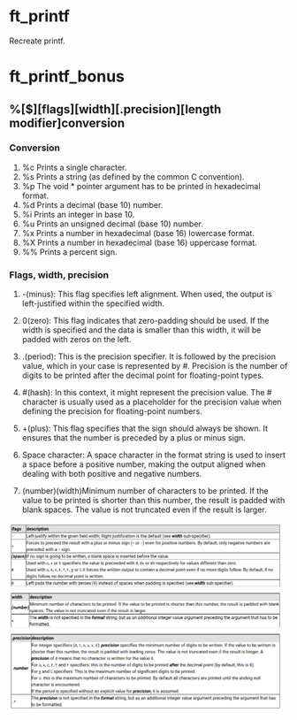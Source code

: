 # ft_printf
Recreate printf.


# ft_printf_bonus

## %[$][flags][width][.precision][length modifier]conversion


### Conversion

1. %c Prints a single character.
2. %s Prints a string (as defined by the common C convention).
3. %p The void * pointer argument has to be printed in hexadecimal format.
4. %d Prints a decimal (base 10) number.
5. %i Prints an integer in base 10.
6. %u Prints an unsigned decimal (base 10) number.
7. %x Prints a number in hexadecimal (base 16) lowercase format.
8. %X Prints a number in hexadecimal (base 16) uppercase format.
9. %% Prints a percent sign.


### Flags, width, precision

1. -(minus): This flag specifies left alignment. When used, the output is left-justified within the specified width.

2. 0(zero): This flag indicates that zero-padding should be used. If the width is specified and the data is smaller than this width, it will be padded with zeros on the left.

3. .(period): This is the precision specifier. It is followed by the precision value, which in your case is represented by #. Precision is the number of digits to be printed after the decimal point for floating-point types.

4. #(hash): In this context, it might represent the precision value. The # character is usually used as a placeholder for the precision value when defining the precision for floating-point numbers.

5. +(plus): This flag specifies that the sign should always be shown. It ensures that the number is preceded by a plus or minus sign.

6. Space character: A space character in the format string is used to insert a space before a positive number, making the output aligned when dealing with both positive and negative numbers.

7. (number)(width)Minimum number of characters to be printed. If the value to be printed is shorter than this number, the result is padded with blank spaces. The value is not truncated even if the result is larger.

![Flags and specifiers](image.png)